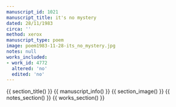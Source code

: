 ```yaml
---
manuscript_id: 1021
manuscript_title: it's no mystery
dated: 28/11/1983
circa: ''
method: xerox
manuscript_type: poem
image: poem1983-11-28-its_no_mystery.jpg
notes: null
works_included:
- work_id: 4772
  altered: 'no'
  edited: 'no'
---
```


{{ section_title() }}
{{ manuscript_info() }}
{{ section_image() }}
{{ notes_section() }}
{{ works_section() }}
